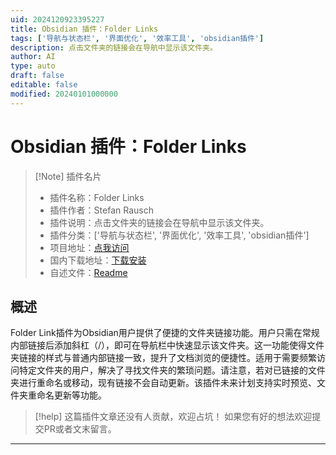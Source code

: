 ```yaml
---
uid: 2024120923395227
title: Obsidian 插件：Folder Links
tags: ['导航与状态栏', '界面优化', '效率工具', 'obsidian插件']
description: 点击文件夹的链接会在导航中显示该文件夹。
author: AI
type: auto
draft: false
editable: false
modified: 20240101000000
---
```


# Obsidian 插件：Folder Links

> [!Note] 插件名片
> - 插件名称：Folder Links
> - 插件作者：Stefan Rausch
> - 插件说明：点击文件夹的链接会在导航中显示该文件夹。
> - 插件分类：['导航与状态栏', '界面优化', '效率工具', 'obsidian插件']
> - 项目地址：[点我访问](https://github.com/SteveOverSea/obsidian-folder-links)
> - 国内下载地址：[下载安装](https://pkmer.cn/products/plugin/pluginMarket/?folder-links)
> - 自述文件：[Readme](https://ghproxy.net/https://raw.githubusercontent.com/SteveOverSea/obsidian-folder-links/master/README.md)



## 概述

Folder Link插件为Obsidian用户提供了便捷的文件夹链接功能。用户只需在常规内部链接后添加斜杠（/），即可在导航栏中快速显示该文件夹。这一功能使得文件夹链接的样式与普通内部链接一致，提升了文档浏览的便捷性。适用于需要频繁访问特定文件夹的用户，解决了寻找文件夹的繁琐问题。请注意，若对已链接的文件夹进行重命名或移动，现有链接不会自动更新。该插件未来计划支持实时预览、文件夹重命名更新等功能。


> [!help] 
> 这篇插件文章还没有人贡献，欢迎占坑！
> 如果您有好的想法欢迎提交PR或者文末留言。
> 

---



